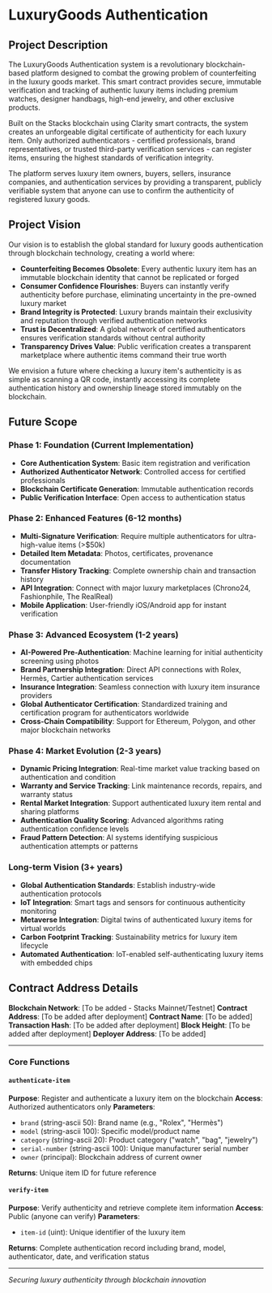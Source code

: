 # LuxuryGoods Authentication

## Project Description

The LuxuryGoods Authentication system is a revolutionary blockchain-based platform designed to combat the growing problem of counterfeiting in the luxury goods market. This smart contract provides secure, immutable verification and tracking of authentic luxury items including premium watches, designer handbags, high-end jewelry, and other exclusive products.

Built on the Stacks blockchain using Clarity smart contracts, the system creates an unforgeable digital certificate of authenticity for each luxury item. Only authorized authenticators - certified professionals, brand representatives, or trusted third-party verification services - can register items, ensuring the highest standards of verification integrity.

The platform serves luxury item owners, buyers, sellers, insurance companies, and authentication services by providing a transparent, publicly verifiable system that anyone can use to confirm the authenticity of registered luxury goods.

## Project Vision

Our vision is to establish the global standard for luxury goods authentication through blockchain technology, creating a world where:

- **Counterfeiting Becomes Obsolete**: Every authentic luxury item has an immutable blockchain identity that cannot be replicated or forged
- **Consumer Confidence Flourishes**: Buyers can instantly verify authenticity before purchase, eliminating uncertainty in the pre-owned luxury market  
- **Brand Integrity is Protected**: Luxury brands maintain their exclusivity and reputation through verified authentication networks
- **Trust is Decentralized**: A global network of certified authenticators ensures verification standards without central authority
- **Transparency Drives Value**: Public verification creates a transparent marketplace where authentic items command their true worth

We envision a future where checking a luxury item's authenticity is as simple as scanning a QR code, instantly accessing its complete authentication history and ownership lineage stored immutably on the blockchain.

## Future Scope

### Phase 1: Foundation (Current Implementation)
- **Core Authentication System**: Basic item registration and verification
- **Authorized Authenticator Network**: Controlled access for certified professionals
- **Blockchain Certificate Generation**: Immutable authentication records
- **Public Verification Interface**: Open access to authentication status

### Phase 2: Enhanced Features (6-12 months)
- **Multi-Signature Verification**: Require multiple authenticators for ultra-high-value items (>$50k)
- **Detailed Item Metadata**: Photos, certificates, provenance documentation
- **Transfer History Tracking**: Complete ownership chain and transaction history
- **API Integration**: Connect with major luxury marketplaces (Chrono24, Fashionphile, The RealReal)
- **Mobile Application**: User-friendly iOS/Android app for instant verification

### Phase 3: Advanced Ecosystem (1-2 years)
- **AI-Powered Pre-Authentication**: Machine learning for initial authenticity screening using photos
- **Brand Partnership Integration**: Direct API connections with Rolex, Hermès, Cartier authentication services
- **Insurance Integration**: Seamless connection with luxury item insurance providers
- **Global Authenticator Certification**: Standardized training and certification program for authenticators worldwide
- **Cross-Chain Compatibility**: Support for Ethereum, Polygon, and other major blockchain networks

### Phase 4: Market Evolution (2-3 years)
- **Dynamic Pricing Integration**: Real-time market value tracking based on authentication and condition
- **Warranty and Service Tracking**: Link maintenance records, repairs, and warranty status
- **Rental Market Integration**: Support authenticated luxury item rental and sharing platforms
- **Authentication Quality Scoring**: Advanced algorithms rating authentication confidence levels
- **Fraud Pattern Detection**: AI systems identifying suspicious authentication attempts or patterns

### Long-term Vision (3+ years)
- **Global Authentication Standards**: Establish industry-wide authentication protocols
- **IoT Integration**: Smart tags and sensors for continuous authenticity monitoring
- **Metaverse Integration**: Digital twins of authenticated luxury items for virtual worlds
- **Carbon Footprint Tracking**: Sustainability metrics for luxury item lifecycle
- **Automated Authentication**: IoT-enabled self-authenticating luxury items with embedded chips

## Contract Address Details

**Blockchain Network**: [To be added - Stacks Mainnet/Testnet]
**Contract Address**: [To be added after deployment]
**Contract Name**: [To be added]
**Transaction Hash**: [To be added after deployment]
**Block Height**: [To be added after deployment]
**Deployer Address**: [To be added]

---

### Core Functions

#### `authenticate-item`
**Purpose**: Register and authenticate a luxury item on the blockchain
**Access**: Authorized authenticators only
**Parameters**:
- `brand` (string-ascii 50): Brand name (e.g., "Rolex", "Hermès")
- `model` (string-ascii 100): Specific model/product name
- `category` (string-ascii 20): Product category ("watch", "bag", "jewelry")
- `serial-number` (string-ascii 100): Unique manufacturer serial number
- `owner` (principal): Blockchain address of current owner

**Returns**: Unique item ID for future reference

#### `verify-item`
**Purpose**: Verify authenticity and retrieve complete item information
**Access**: Public (anyone can verify)
**Parameters**:
- `item-id` (uint): Unique identifier of the luxury item

**Returns**: Complete authentication record including brand, model, authenticator, date, and verification status

---

*Securing luxury authenticity through blockchain innovation*
